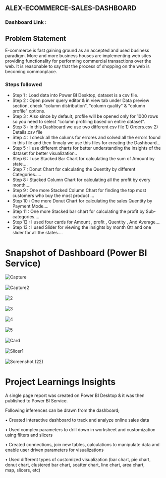 ## ALEX-ECOMMERCE-SALES-DASHBOARD

### Dashboard Link : 

## Problem Statement
E-commerce is fast gaining ground as an accepted and used business paradigm. More and more business houses are implementing
web sites providing functionality for performing commercial transactions over the web. It is reasonable to say that the
process of shopping on the web is becoming commonplace.

### Steps followed 

- Step 1 : Load data into Power BI Desktop, dataset is a csv file.
- Step 2 : Open power query editor & in view tab under Data preview section, check "column distribution", "column quality" & "column profile" options.
- Step 3 : Also since by default, profile will be opened only for 1000 rows so you need to select "column profiling based on entire dataset".
- Step 3 : In this Dashboard we use two different csv file 1) Orders.csv  2) Details.csv file
- Step 4 : I check all the colums for errores and solved all the errors found in this file and then finnaly
           we use this files for creating  the Dashboard...
- Step 5 : I use different charts for better understanding the insights of the dataset for better visualization..
- Step 6 : I use Stacked Bar Chart for calculating the sum of Amount by state....
- Step 7 : Donut Chart for calculating the Quentity by different Categories.....
- Step 8 : Stacked Column Chart for calculating all the profit by every month....
- Step 9 : One more Stacked Column Chart for finding the top most customers who buy the most product ...
- Step 10 : One more Donut Chart for calculating the sales Quentity by Payment Mode....
- Step 11 : One more Stacked bar chart for calculating the profit by Sub-categories....
- Step 12 : I used four cards for Amount , profit , Quentity , And Average....
- Step 13 : I used Slider for viewing the insights by month Qtr and  one slider for all the states....     

# Snapshot of Dashboard (Power BI Service)
![Capture](https://github.com/Sicky9304/ALEX-ECOMMERCE-SALES-DASHBOARD/assets/109365485/fd669c9a-1d2f-4446-9511-2d7f7c965a18) <br> <br>
![Capture2](https://github.com/Sicky9304/ALEX-ECOMMERCE-SALES-DASHBOARD/assets/109365485/983152e4-43c4-48fe-bf0c-77c901cb2775) <br> <br>
![2](https://github.com/Sicky9304/ALEX-ECOMMERCE-SALES-DASHBOARD/assets/109365485/1cab1ec9-17ee-497d-b272-7eb4a45ecf93) <br> <br>
![3](https://github.com/Sicky9304/ALEX-ECOMMERCE-SALES-DASHBOARD/assets/109365485/4486bbbe-e072-44c1-813d-093ab4f96179) <br> <br>
![4](https://github.com/Sicky9304/ALEX-ECOMMERCE-SALES-DASHBOARD/assets/109365485/eb333102-64f7-4564-b3c7-5e4a3a7a030f) <br> <br>
![5](https://github.com/Sicky9304/ALEX-ECOMMERCE-SALES-DASHBOARD/assets/109365485/b2f8a5ef-c793-48b3-a85a-c88bd3c6cd45) <br> <br>
![Card](https://github.com/Sicky9304/ALEX-ECOMMERCE-SALES-DASHBOARD/assets/109365485/f2f70c66-51d8-4de7-8ec0-0145131da6ee) <br> <br>
![Slicer1](https://github.com/Sicky9304/ALEX-ECOMMERCE-SALES-DASHBOARD/assets/109365485/08e84363-0634-47bf-927d-107976595073) <br> <br>
![Screenshot (22)](https://github.com/Sicky9304/ALEX-ECOMMERCE-SALES-DASHBOARD/assets/109365485/90d77f86-b5e4-4a52-b064-964864f841df)

#  Project Learnings Insights

A single page report was created on Power BI Desktop & it was then published to Power BI Service.

Following inferences can be drawn from the dashboard;

• Created interactive dashboard to track and analyze online sales data

• Used complex parameters to drill down in worksheet and customization using filters and slicers

• Created connections, join new tables, calculations to manipulate data and enable user driven parameters for visualizations

• Used different types of customized visualization (bar chart, pie chart, donut chart, clustered bar chart, scatter chart, line chart, area chart, map, slicers, etc)

 


